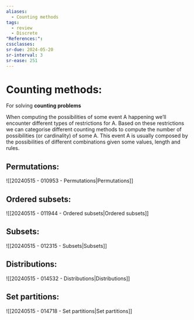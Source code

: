 ```yaml
---
aliases:
  - Counting methods
tags:
  - review
  - Discrete
"References:": 
cssclasses:
sr-due: 2024-05-20
sr-interval: 3
sr-ease: 251
---
```

# Counting methods: 
For solving **counting problems**

When computing the possibilities of some event A happening we’ll encounter different types of restrictions for A. Based on these restrictions we can categorise different counting methods to compute the number of possibilities (or cardinality) of some A.
This event A is usually composed by the possibilities of different combinations given some values, length and rules. 

## Permutations: 
![[20240515 - 010953 - Permutations|Permutations]]

## Ordered subsets:
![[20240515 - 011944 - Ordered subsets|Ordered subsets]]

## Subsets: 
![[20240515 - 012315 - Subsets|Subsets]]

## Distributions: 
![[20240515 - 014532 - Distributions|Distributions]]
## Set partitions: 
![[20240515 - 014718 - Set partitions|Set partitions]]